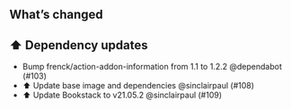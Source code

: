 ## What’s changed

## ⬆️ Dependency updates

- Bump frenck/action-addon-information from 1.1 to 1.2.2 @dependabot (#103)
- ⬆ Update base image and dependencies @sinclairpaul (#108)
- ⬆ Update Bookstack to v21.05.2 @sinclairpaul (#109)
